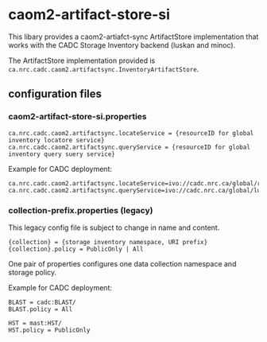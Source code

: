 # caom2-artifact-store-si

This libary provides a caom2-artiafct-sync ArtifactStore implementation that
works with the CADC Storage Inventory backend (luskan and minoc).

The ArtifactStore implementation provided is `ca.nrc.cadc.caom2.artifactsync.InventoryArtifactStore`.

## configuration files



### caom2-artifact-store-si.properties

```
ca.nrc.cadc.caom2.artifactsync.locateService = {resourceID for global inventory locatore service}
ca.nrc.cadc.caom2.artifactsync.queryService = {resourceID for global inventory query suery service}
```

Example for CADC deployment:
```
ca.nrc.cadc.caom2.artifactsync.locateService=ivo://cadc.nrc.ca/global/raven
ca.nrc.cadc.caom2.artifactsync.queryService=ivo://cadc.nrc.ca/global/luskan
```

### collection-prefix.properties (legacy)

This legacy config file is subject to change in name and content.

```
{collection} = {storage inventory namespace, URI prefix}
{collection}.policy = PublicOnly | All
```
One pair of properties configures one data collection namespace and storage policy.

Example for CADC deployment:
```
BLAST = cadc:BLAST/
BLAST.policy = All

HST = mast:HST/
HST.policy = PublicOnly
```
 
